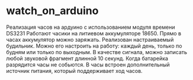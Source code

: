 # watch_on_arduino
Реализация часов на ардуино с использованием модуля времени DS3231
Работают часики на литиевом аккумуляторе 18650. Прямо в часах аккумулятор можно заряжать. 
Реализован настраиваемый будильник. Можно его настроить на работу: каждый день, только по будням или только по выходным. 
В качестве сигнала, можно записать любой звуковой фрагмент длинной 10 секунд. Когда батарейка разрядится часы не собьются. 
В часы встроен дополнительный источник питания, который поддерживает ход часов.

